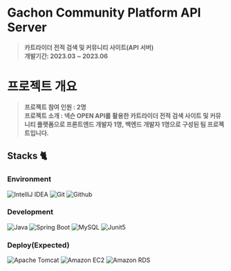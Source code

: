 # Gachon Community Platform API Server
> **카트라이더 전적 검색 및 커뮤니티 사이트(API 서버)** <br/> **개발기간: 2023.03 ~ 2023.06**

# 프로젝트 개요
> **프로젝트 참여 인원 : 2명**<br>
> **프로젝트 소개 : 넥슨 OPEN API를 활용한 카트라이더 전적 검색 사이트 및 커뮤니티 플랫폼으로 프론트엔드 개발자 1명, 백엔드 개발자 1명으로 구성된 팀 프로젝트입니다.**<br>

## Stacks 🐈

### Environment
![IntelliJ IDEA](https://img.shields.io/badge/IntelliJ%20IDEA-000000?style=for-the-badge&logo=IntelliJ%20IDEA&logoColor=white)
![Git](https://img.shields.io/badge/Git-F05032?style=for-the-badge&logo=Git&logoColor=white)
![Github](https://img.shields.io/badge/GitHub-181717?style=for-the-badge&logo=GitHub&logoColor=white)             

### Development
![Java](https://img.shields.io/badge/Java-007396?style=for-the-badge&logo=OpenJDK&logoColor=61DAFB)
![Spring Boot](https://img.shields.io/badge/Spring%20Boot-6DB33F?style=for-the-badge&logo=Spring%20Boot&logoColor=61DAFB)
![MySQL](https://img.shields.io/badge/MySQL-4479A1?style=for-the-badge&logo=MySQL&logoColor=61DAFB)
![Junit5](https://img.shields.io/badge/Junit5-25A162?style=for-the-badge&logo=Junit5&logoColor=61DAFB)

### Deploy(Expected)
![Apache Tomcat](https://img.shields.io/badge/Apache%20Tomcat-F8DC75?style=for-the-badge&logo=Apache%20Tomcat&logoColor=61DAFB)
![Amazon EC2](https://img.shields.io/badge/Amazon%20EC2-FF9900?style=for-the-badge&logo=Amazon%20EC2&logoColor=61DAFB)
![Amazon RDS](https://img.shields.io/badge/Amazon%20RDS-527FFF?style=for-the-badge&logo=Amazon%20RDS&logoColor=61DAFB)
